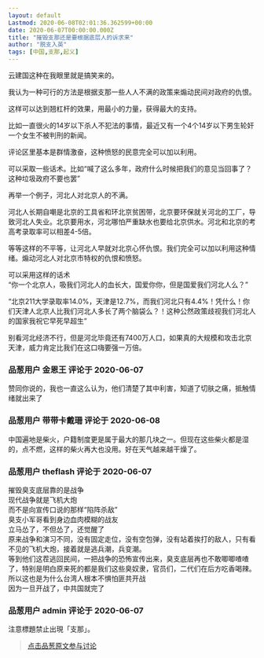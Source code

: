 ```yaml
---
layout: default
Lastmod: 2020-06-08T02:01:36.362599+00:00
date: 2020-06-07T00:00:00.000Z
title: "摧毁支那还是要根据底层人的诉求来"
author: "脱支入英"
tags: [中国,支那,起义]
---
```


云建国这种在我眼里就是搞笑来的。  
  
  
  
我认为一种可行的方法是根据支那一些人人不满的政策来煽动民间对政府的仇恨。  
  
这样可以达到翘杠杆的效果，用最小的力量，获得最大的支持。  
  
比如一直很火的14岁以下杀人不犯法的事情，最近又有一个4个14岁以下男生轮奸一个女生不被判刑的新闻。  
  
评论区里基本是群情激奋，这种愤怒的民意完全可以加以利用。  
  
可以采取一些话术。比如“喊了这么多年，政府什么时候把我们的意见当回事了？这种垃圾政府不要也罢”  
  
  
  
  
再举一个例子，河北人对北京人的不满。  
  
河北人长期自嘲是北京的工具省和环北京贫困带，北京要环保就关河北的工厂，导致河北人失业。北京要用水，河北哪怕严重缺水也要给北京供水。河北和北京的考高考录取率可以相差4-5倍。  
  
等等这样的不平等，让河北人早就对北京心怀仇恨。我们完全可以加以利用这种情绪。煽动河北人对北京市特权的仇恨和愤怒。  
  
可以采用这样的话术  
“你一个北京人，吸我们河北人的血长大，国爱你你，但是国爱我们河北人么？”  
  
“北京211大学录取率14.0%，天津是12.7%，而我们河北只有4.4%！凭什么！你们天津人北京人比我们河北人多长了两个脑袋么？！这种公然政策歧视我们河北人的国家我祝它早死早超生”  
  
  
别看河北经济不行，但是河北毕竟还有7400万人口，如果真的大规模和攻击北京天津，威力肯定比我们在这口嗨要强一万倍。

            
### 品葱用户 **金恩王** 评论于 2020-06-07
        
赞同你说的，我也一直这么认为，他们清楚了其中利害，知道了切肤之痛，抵触情绪就出来了
        


            
### 品葱用户 **带带卡戴珊** 评论于 2020-06-08
        
中国遍地是柴火，户籍制度更是属于最大的那几块之一。但现在这些柴火都是湿的，点不燃，这样的柴火再大也没用。好在天气越来越干燥了。
        


            
### 品葱用户 **theflash** 评论于 2020-06-07
        
摧毁臭支底层靠的是战争  
现代战争就是飞机大炮  
而不是向宣传口说的那样“陷阵杀敌”  
臭支小军哥看到身边血肉模糊的战友  
立马怂了，不但怂了，还觉醒了  
原来战争和演习不同，没有固定走位，没有空包弹，没有站着挨打的敌人，只有看不见的飞机大炮，接着就是逃兵潮，兵变潮。  
等到他们这茬逃回民间，一把战争的恐怖宣传出来，臭支底层再也不敢唧唧喳喳了，特别是明白原来死的都是我们这些臭奴隶，官员们，二代们在后方吃香喝辣。  
所以这也是为什么台湾人根本不惧怕匪共开战  
因为一旦开战了，中共国就完了
        


            
### 品葱用户 **admin** 评论于 2020-06-07
        
注意標題禁止出現「支那」。
        






> [点击品葱原文参与讨论](https://pincong.rocks/article/20142)

